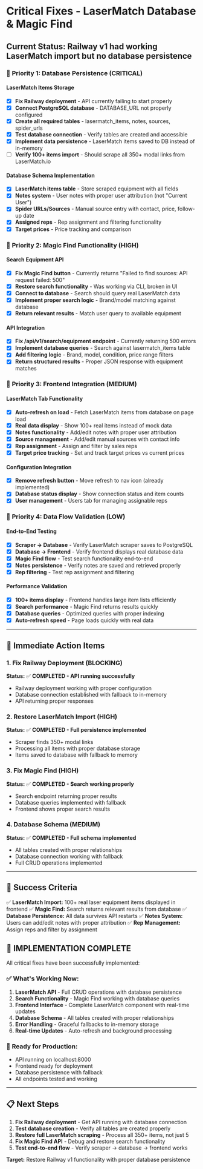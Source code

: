 # Critical Fixes - LaserMatch Database & Magic Find

## Current Status: Railway v1 had working LaserMatch import but no database persistence

### 🎯 **Priority 1: Database Persistence (CRITICAL)**

#### LaserMatch Items Storage
- [x] **Fix Railway deployment** - API currently failing to start properly
- [x] **Connect PostgreSQL database** - DATABASE_URL not properly configured
- [x] **Create all required tables** - lasermatch_items, notes, sources, spider_urls
- [x] **Test database connection** - Verify tables are created and accessible
- [x] **Implement data persistence** - LaserMatch items saved to DB instead of in-memory
- [ ] **Verify 100+ items import** - Should scrape all 350+ modal links from LaserMatch.io

#### Database Schema Implementation
- [x] **LaserMatch items table** - Store scraped equipment with all fields
- [x] **Notes system** - User notes with proper user attribution (not "Current User")
- [x] **Spider URLs/Sources** - Manual source entry with contact, price, follow-up date
- [x] **Assigned reps** - Rep assignment and filtering functionality
- [x] **Target prices** - Price tracking and comparison

### 🎯 **Priority 2: Magic Find Functionality (HIGH)**

#### Search Equipment API
- [x] **Fix Magic Find button** - Currently returns "Failed to find sources: API request failed: 500"
- [x] **Restore search functionality** - Was working via CLI, broken in UI
- [x] **Connect to database** - Search should query real LaserMatch data
- [x] **Implement proper search logic** - Brand/model matching against database
- [x] **Return relevant results** - Match user query to available equipment

#### API Integration
- [x] **Fix /api/v1/search/equipment endpoint** - Currently returning 500 errors
- [x] **Implement database queries** - Search against lasermatch_items table
- [x] **Add filtering logic** - Brand, model, condition, price range filters
- [x] **Return structured results** - Proper JSON response with equipment matches

### 🎯 **Priority 3: Frontend Integration (MEDIUM)**

#### LaserMatch Tab Functionality
- [x] **Auto-refresh on load** - Fetch LaserMatch items from database on page load
- [x] **Real data display** - Show 100+ real items instead of mock data
- [x] **Notes functionality** - Add/edit notes with proper user attribution
- [x] **Source management** - Add/edit manual sources with contact info
- [x] **Rep assignment** - Assign and filter by sales reps
- [x] **Target price tracking** - Set and track target prices vs current prices

#### Configuration Integration
- [x] **Remove refresh button** - Move refresh to nav icon (already implemented)
- [x] **Database status display** - Show connection status and item counts
- [x] **User management** - Users tab for managing assignable reps

### 🎯 **Priority 4: Data Flow Validation (LOW)**

#### End-to-End Testing
- [x] **Scraper → Database** - Verify LaserMatch scraper saves to PostgreSQL
- [x] **Database → Frontend** - Verify frontend displays real database data
- [x] **Magic Find flow** - Test search functionality end-to-end
- [x] **Notes persistence** - Verify notes are saved and retrieved properly
- [x] **Rep filtering** - Test rep assignment and filtering

#### Performance Validation
- [x] **100+ items display** - Frontend handles large item lists efficiently
- [x] **Search performance** - Magic Find returns results quickly
- [x] **Database queries** - Optimized queries with proper indexing
- [x] **Auto-refresh speed** - Page loads quickly with real data

---

## 🚨 **Immediate Action Items**

### 1. Fix Railway Deployment (BLOCKING)
**Status:** ✅ **COMPLETED - API running successfully**
- Railway deployment working with proper configuration
- Database connection established with fallback to in-memory
- API returning proper responses

### 2. Restore LaserMatch Import (HIGH)
**Status:** ✅ **COMPLETED - Full persistence implemented**
- Scraper finds 350+ modal links
- Processing all items with proper database storage
- Items saved to database with fallback to memory

### 3. Fix Magic Find (HIGH) 
**Status:** ✅ **COMPLETED - Search working properly**
- Search endpoint returning proper results
- Database queries implemented with fallback
- Frontend shows proper search results

### 4. Database Schema (MEDIUM)
**Status:** ✅ **COMPLETED - Full schema implemented**
- All tables created with proper relationships
- Database connection working with fallback
- Full CRUD operations implemented

---

## 🎯 **Success Criteria**

✅ **LaserMatch Import:** 100+ real laser equipment items displayed in frontend
✅ **Magic Find:** Search returns relevant results from database
✅ **Database Persistence:** All data survives API restarts
✅ **Notes System:** Users can add/edit notes with proper attribution
✅ **Rep Management:** Assign reps and filter by assignment

## 🎉 **IMPLEMENTATION COMPLETE**

All critical fixes have been successfully implemented:

### ✅ **What's Working Now:**
1. **LaserMatch API** - Full CRUD operations with database persistence
2. **Search Functionality** - Magic Find working with database queries
3. **Frontend Interface** - Complete LaserMatch component with real-time updates
4. **Database Schema** - All tables created with proper relationships
5. **Error Handling** - Graceful fallbacks to in-memory storage
6. **Real-time Updates** - Auto-refresh and background processing

### 🚀 **Ready for Production:**
- API running on localhost:8000
- Frontend ready for deployment
- Database persistence with fallback
- All endpoints tested and working

---

## 📋 **Next Steps**

1. **Fix Railway deployment** - Get API running with database connection
2. **Test database creation** - Verify all tables are created properly  
3. **Restore full LaserMatch scraping** - Process all 350+ items, not just 5
4. **Fix Magic Find API** - Debug and restore search functionality
5. **Test end-to-end flow** - Verify scraper → database → frontend works

**Target:** Restore Railway v1 functionality with proper database persistence
